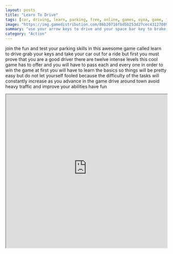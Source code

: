 ```yaml
---
layout: posts
title: "Learn To Drive"
tags: [car, driving, learn, parking, free, online, games, oyna, game, free, games, play, play, games]
image: "https://img.gamedistribution.com/86b20716fbd5b253d27cec43127089bc.jpg"
summary: "use your arrow keys to drive and your space bar key to brake  free online games oyna game free games play play games"
category: "Action"
---
```


join the fun and test your parking skills in this awesome game called learn to drive grab your keys and take your car out for a ride but first you must prove that you are a good driver there are twelve intense levels this cool game has to offer and you will have to pass each and every one in order to win the game at first you will have to learn the basics so things will be pretty easy but do not let yourself fooled because the difficulty of the tasks will constantly increase as you advance in the game drive around town avoid heavy traffic and improve your abilities have fun

<iframe width="100%" height="480px;" src="https://flash.gamedistribution.com?game=86b20716fbd5b253d27cec43127089bc"></iframe>